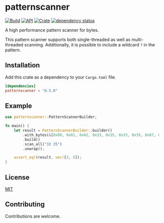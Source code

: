 # patternscanner

[![Build](https://github.com/Jakobzs/patternscanner/actions/workflows/rust.yml/badge.svg)](https://github.com/Jakobzs/patternscanner/actions/workflows/rust.yml)
[![API](https://docs.rs/patternscanner/badge.svg)](https://docs.rs/patternscanner)
[![Crate](https://img.shields.io/crates/v/patternscanner)](https://crates.io/crates/patternscanner)
[![dependency status](https://deps.rs/repo/github/jakobzs/patternscanner/status.svg)](https://deps.rs/repo/github/jakobzs/patternscanner)

A high performance pattern scanner for bytes.

This pattern scanner supports both single-threaded as well as multi-threaded scanning. Additionally, it is possible to include a wildcard `?` in the pattern.

## Installation

Add this crate as a dependency to your `Cargo.toml` file.

```toml
[dependencies]
patternscanner = "0.5.0"
```

## Example

```rust
use patternscanner::PatternScannerBuilder;

fn main() {
    let result = PatternScannerBuilder::builder()
        .with_bytes(&[0x00, 0x01, 0x02, 0x33, 0x35, 0x33, 0x35, 0x07, 0x08, 0x09])
        .build()
        .scan_all("33 35")
        .unwrap();

    assert_eq!(result, vec![3, 5]);
}
```

## License

[MIT](license-mit)

## Contributing

Contributions are welcome.
